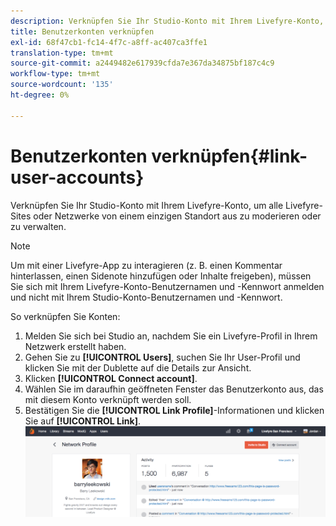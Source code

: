 ```yaml
---
description: Verknüpfen Sie Ihr Studio-Konto mit Ihrem Livefyre-Konto, um alle Livefyre-Sites oder Netzwerke von einem einzigen Standort aus zu moderieren oder zu verwalten.
title: Benutzerkonten verknüpfen
exl-id: 68f47cb1-fc14-4f7c-a8ff-ac407ca3ffe1
translation-type: tm+mt
source-git-commit: a2449482e617939cfda7e367da34875bf187c4c9
workflow-type: tm+mt
source-wordcount: '135'
ht-degree: 0%

---
```


# Benutzerkonten verknüpfen{#link-user-accounts}

Verknüpfen Sie Ihr Studio-Konto mit Ihrem Livefyre-Konto, um alle Livefyre-Sites oder Netzwerke von einem einzigen Standort aus zu moderieren oder zu verwalten.

>[!NOTE]
>
>Um mit einer Livefyre-App zu interagieren (z. B. einen Kommentar hinterlassen, einen Sidenote hinzufügen oder Inhalte freigeben), müssen Sie sich mit Ihrem Livefyre-Konto-Benutzernamen und -Kennwort anmelden und nicht mit Ihrem Studio-Konto-Benutzernamen und -Kennwort.

So verknüpfen Sie Konten:

1. Melden Sie sich bei Studio an, nachdem Sie ein Livefyre-Profil in Ihrem Netzwerk erstellt haben.
1. Gehen Sie zu **[!UICONTROL Users]**, suchen Sie Ihr User-Profil und klicken Sie mit der Dublette auf die Details zur Ansicht.
1. Klicken **[!UICONTROL Connect account]**.
1. Wählen Sie im daraufhin geöffneten Fenster das Benutzerkonto aus, das mit diesem Konto verknüpft werden soll.
1. Bestätigen Sie die **[!UICONTROL Link Profile]**-Informationen und klicken Sie auf **[!UICONTROL Link]**. ![](assets/UsersConnectAccount-1024x311.png)
